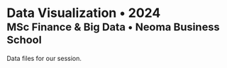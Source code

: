 <h1>
  Data Visualization &bullet; 2024
  <small>
    <br/>
    MSc Finance & Big Data
    &bullet; Neoma Business School
  </small>
</h1>

Data files for our session.
